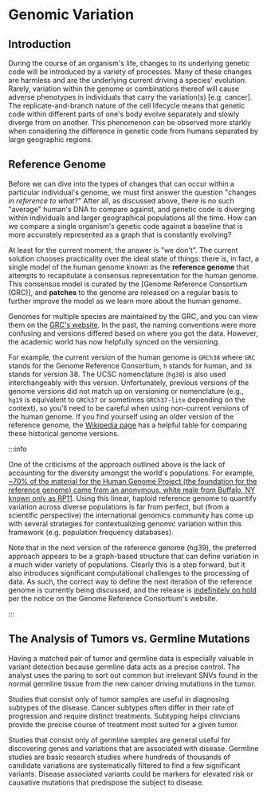 # Genomic Variation

## Introduction

During the course of an organism's life, changes to its underlying genetic code will be introduced by a variety of processes. Many of these changes are harmless and are the underlying current driving a species' evolution. Rarely, variation within the genome or combinations thereof will cause adverse phenotypes in individuals that carry the variation(s) \[e.g. cancer\]. The replicate-and-branch nature of the cell lifecycle means that genetic code within different parts of one's body evolve separately and slowly diverge from on another. This phenomenon can be observed more starkly when considering the difference in genetic code from humans separated by large geographic regions.

## Reference Genome 

Before we can dive into the types of changes that can occur within a particular
individual's genome, we must first answer the question "changes _in reference to what_?"
After all, as discussed above, there is no such "average" human's DNA to compare
against, and genetic code is diverging within individuals and larger geographical
populations all the time. How can we compare a single organism's genetic code against a
baseline that is more accurately represented as a graph that is constantly evolving?

At least for the current moment, the answer is "we don't". The current solution chooses
practicality over the ideal state of things: there is, in fact, a single model of the
human genome known as the **reference genome** that attempts to recapitulate a consensus
representation for the human genome. This consensus model is curated by the [Genome
Reference Consortium (GRC)], and **patches** to the genome are released on a regular
basis to further improve the model as we learn more about the human genome.

Genomes for multiple species are maintained by the GRC, and you can view them on the
[GRC's website](https://www.ncbi.nlm.nih.gov/grc/data). In the past, the naming
conventions were more confusing and versions differed based on where you got the data.
However, the academic world has now helpfully synced on the versioning.

For example, the current version of the human genome is `GRCh38` where `GRC` stands for
the Genome Reference Consortium, `h` stands for human, and `38` stands for version 38.
The UCSC nomenclature (`hg38`) is also used interchangeably with this version.
Unfortunately, previous versions of the genome versions did not match up on versioning
or nomenclature (e.g., `hg19` is equivalent to `GRCh37` or sometimes `GRCh37-lite`
depending on the context), so you'll need to be careful when using non-current versions
of the human genome. If you find yourself using an older version of the reference
genome, the [Wikipedia page](https://en.wikipedia.org/wiki/Reference_genome) has a
helpful table for comparing these historical genome versions.

:::info

One of the criticisms of the approach outlined above is the lack of accounting for the
diversity amongst the world's populations. For example, [~70% of the material for the
Human Genome Project (the foundation for the reference genome) came from an anonymous,
white male from Buffalo, NY known only as RP11][rp11]. Using this linear, haploid
reference genome to quantify variation across diverse populations is far from perfect,
but (from a scientific perspective) the international genomics community has come up with
several strategies for contextualizing genomic variation within this framework (e.g.
population frequency databases).

Note that in the next version of the reference genome (hg39), the preferred approach
appears to be a graph-based structure that can define variation in a much wider variety
of populations. Clearly this is a step forward, but it also introduces significant
computational challenges to the processing of data. As such, the correct way to define
the next iteration of the reference genome is currently being discussed, and the release
is [indefinitely on hold](https://www.ncbi.nlm.nih.gov/grc) per the notice on the Genome
Reference Consortium's website.

:::

## The Analysis of Tumors vs. Germline Mutations

Having a matched pair of tumor and germline data is especially valuable in variant detection because germline data acts as a precise control. The analyst uses the paring to sort out common but irrelevant SNVs found in the normal germline tissue from the new cancer driving mutations in the tumor.

Studies that consist only of tumor samples are useful in diagnosing subtypes of the disease. Cancer subtypes often differ in their rate of progression and require distinct treatments. Subtyping helps clinicians provide the precise course of treatment most suited for a given tumor.

Studies that consist only of germline samples are general useful for discovering genes and variations that are associated with disease. Germline studies are basic research studies where hundreds of thousands of candidate variations are systematically filtered to find a few significant variants. Disease associated variants could be markers for elevated risk or causative mutations that predispose the subject to disease.


[rp11]: https://www.theatlantic.com/science/archive/2018/11/human-genome-300-million-missing-letters-dna/576481/
[Genome Reference Consortium]: https://www.ncbi.nlm.nih.gov/grc